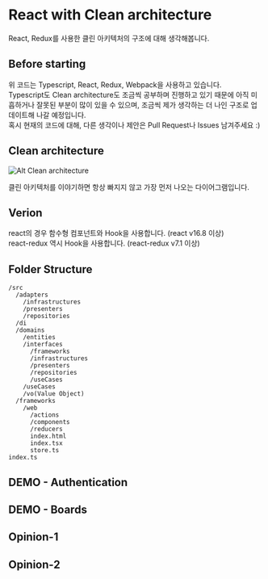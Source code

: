 # React with Clean architecture

React, Redux를 사용한 클린 아키텍처의 구조에 대해 생각해봅니다.

## Before starting

위 코드는 Typescript, React, Redux, Webpack을 사용하고 있습니다.  
Typescript도 Clean architecture도 조금씩 공부하며 진행하고 있기 때문에 아직 미흡하거나 잘못된 부분이 많이 있을 수 있으며,
조금씩 제가 생각하는 더 나인 구조로 업데이트해 나갈 예정입니다.  
혹시 현재의 코드에 대해, 다른 생각이나 제안은 Pull Request나 Issues 남겨주세요 :)

## Clean architecture

![Alt Clean architecture](https://falsy.me/wp-content/uploads/2020/01/the-clean-architecture.jpg)

클린 아키텍처를 이야기하면 항상 빠지지 않고 가장 먼저 나오는 다이어그램입니다.

## Verion
react의 경우 함수형 컴포넌트와 Hook을 사용합니다. (react v16.8 이상)  
react-redux 역시 Hook을 사용합니다. (react-redux v7.1 이상)

## Folder Structure
```
/src
  /adapters
    /infrastructures
    /presenters
    /repositories
  /di
  /domains
    /entities
    /interfaces
      /frameworks
      /infrastructures
      /presenters
      /repositories
      /useCases
    /useCases
    /vo(Value Object)
  /frameworks
    /web
      /actions
      /components
      /reducers
      index.html
      index.tsx
      store.ts
index.ts
```

## DEMO - Authentication

## DEMO - Boards

## Opinion-1

## Opinion-2

